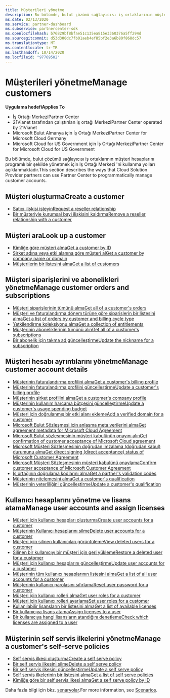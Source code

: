 ```yaml
---
title: Müşterileri yönetme
description: Bu bölümde, bulut çözümü sağlayıcısı iş ortaklarının müşteri hesaplarını programlı bir şekilde yönetmek için Iş ortağı merkezini kullanma yolları açıklanmaktadır.
ms.date: 02/13/2020
ms.service: partner-dashboard
ms.subservice: partnercenter-sdk
ms.openlocfilehash: b76829bf8bfae51c135ea815e3360376a5ff294d
ms.sourcegitcommit: d53d300dc7fb01aeb4ef85bf2e3a6b80f868dc57
ms.translationtype: MT
ms.contentlocale: tr-TR
ms.lasthandoff: 10/14/2020
ms.locfileid: "97769502"
---
```

# <a name="manage-customers"></a><span data-ttu-id="42f38-103">Müşterileri yönetme</span><span class="sxs-lookup"><span data-stu-id="42f38-103">Manage customers</span></span>

<span data-ttu-id="42f38-104">**Uygulama hedefi**</span><span class="sxs-lookup"><span data-stu-id="42f38-104">**Applies To**</span></span>

- <span data-ttu-id="42f38-105">İş Ortağı Merkezi</span><span class="sxs-lookup"><span data-stu-id="42f38-105">Partner Center</span></span>
- <span data-ttu-id="42f38-106">21Vianet tarafından çalıştırılan iş ortağı Merkezi</span><span class="sxs-lookup"><span data-stu-id="42f38-106">Partner Center operated by 21Vianet</span></span>
- <span data-ttu-id="42f38-107">Microsoft Bulut Almanya için İş Ortağı Merkezi</span><span class="sxs-lookup"><span data-stu-id="42f38-107">Partner Center for Microsoft Cloud Germany</span></span>
- <span data-ttu-id="42f38-108">Microsoft Cloud for US Government için İş Ortağı Merkezi</span><span class="sxs-lookup"><span data-stu-id="42f38-108">Partner Center for Microsoft Cloud for US Government</span></span>

<span data-ttu-id="42f38-109">Bu bölümde, bulut çözümü sağlayıcısı iş ortaklarının müşteri hesaplarını programlı bir şekilde yönetmek için Iş Ortağı Merkezi 'ni kullanma yolları açıklanmaktadır.</span><span class="sxs-lookup"><span data-stu-id="42f38-109">This section describes the ways that Cloud Solution Provider partners can use Partner Center to programmatically manage customer accounts.</span></span>

## <a name="create-a-customer"></a><span data-ttu-id="42f38-110">Müşteri oluşturma</span><span class="sxs-lookup"><span data-stu-id="42f38-110">Create a customer</span></span>

- [<span data-ttu-id="42f38-111">Satıcı ilişkisi isteyin</span><span class="sxs-lookup"><span data-stu-id="42f38-111">Request a reseller relationship</span></span>](request-reseller-relationship.md)
- [<span data-ttu-id="42f38-112">Bir müşteriyle kurumsal bayi ilişkisini kaldırma</span><span class="sxs-lookup"><span data-stu-id="42f38-112">Remove a reseller relationship with a customer</span></span>](remove-a-reseller-relationship-with-a-customer.md)

## <a name="look-up-a-customer"></a><span data-ttu-id="42f38-113">Müşteri ara</span><span class="sxs-lookup"><span data-stu-id="42f38-113">Look up a customer</span></span>

- [<span data-ttu-id="42f38-114">Kimliğe göre müşteri alma</span><span class="sxs-lookup"><span data-stu-id="42f38-114">Get a customer by ID</span></span>](get-a-customer-by-id.md)
- [<span data-ttu-id="42f38-115">Şirket adına veya etki alanına göre müşteri al</span><span class="sxs-lookup"><span data-stu-id="42f38-115">Get a customer by company name or domain</span></span>](get-a-customer-by-name.md)
- [<span data-ttu-id="42f38-116">Müşterilerin bir listesini alma</span><span class="sxs-lookup"><span data-stu-id="42f38-116">Get a list of customers</span></span>](get-a-list-of-customers.md)

## <a name="manage-customer-orders-and-subscriptions"></a><span data-ttu-id="42f38-117">Müşteri siparişlerini ve abonelikleri yönetme</span><span class="sxs-lookup"><span data-stu-id="42f38-117">Manage customer orders and subscriptions</span></span>

- [<span data-ttu-id="42f38-118">Müşteri siparişlerinin tümünü alma</span><span class="sxs-lookup"><span data-stu-id="42f38-118">Get all of a customer's orders</span></span>](get-all-of-a-customer-s-orders.md)
- [<span data-ttu-id="42f38-119">Müşteri ve faturalandırma dönem türüne göre siparişlerin bir listesini alma</span><span class="sxs-lookup"><span data-stu-id="42f38-119">Get a list of orders by customer and billing cycle type</span></span>](get-a-list-of-orders-by-customer-and-billing-cycle-type.md)
- [<span data-ttu-id="42f38-120">Yetkilendirme koleksiyonu alma</span><span class="sxs-lookup"><span data-stu-id="42f38-120">Get a collection of entitlements</span></span>](get-a-collection-of-entitlements.md)
- [<span data-ttu-id="42f38-121">Müşterinin aboneliklerinin tümünü alın</span><span class="sxs-lookup"><span data-stu-id="42f38-121">Get all of a customer's subscriptions</span></span>](get-all-of-a-customer-s-subscriptions.md)
- [<span data-ttu-id="42f38-122">Bir abonelik için takma ad güncelleştirme</span><span class="sxs-lookup"><span data-stu-id="42f38-122">Update the nickname for a subscription</span></span>](update-the-nickname-for-a-subscription.md)

## <a name="manage-customer-account-details"></a><span data-ttu-id="42f38-123">Müşteri hesabı ayrıntılarını yönetme</span><span class="sxs-lookup"><span data-stu-id="42f38-123">Manage customer account details</span></span>

- [<span data-ttu-id="42f38-124">Müşterinin faturalandırma profilini alma</span><span class="sxs-lookup"><span data-stu-id="42f38-124">Get a customer's billing profile</span></span>](get-all-of-a-customer-s-billing-profiles.md)
- [<span data-ttu-id="42f38-125">Müşterinin faturalandırma profilini güncelleştirme</span><span class="sxs-lookup"><span data-stu-id="42f38-125">Update a customer's billing profile</span></span>](update-a-customer-s-billing-profile.md)
- [<span data-ttu-id="42f38-126">Müşterinin şirket profilini alma</span><span class="sxs-lookup"><span data-stu-id="42f38-126">Get a customer's company profile</span></span>](get-a-customer-s-company-profile.md)
- [<span data-ttu-id="42f38-127">Müşterinin kullanım harcama bütçesini güncelleştirme</span><span class="sxs-lookup"><span data-stu-id="42f38-127">Update a customer's usage spending budget</span></span>](update-a-customer-s-usage-spending-budget.md)
- [<span data-ttu-id="42f38-128">Müşteri için doğrulanmış bir etki alanı ekleme</span><span class="sxs-lookup"><span data-stu-id="42f38-128">Add a verified domain for a customer</span></span>](add-a-verified-domain-for-a-customer.md)
- [<span data-ttu-id="42f38-129">Microsoft Bulut Sözleşmesi için anlaşma meta verilerini alma</span><span class="sxs-lookup"><span data-stu-id="42f38-129">Get agreement metadata for Microsoft Cloud Agreement</span></span>](get-agreement-metadata.md)
- [<span data-ttu-id="42f38-130">Microsoft Bulut sözleşmesinin müşteri kabulünün onayını alın</span><span class="sxs-lookup"><span data-stu-id="42f38-130">Get confirmation of customer acceptance of Microsoft Cloud agreement</span></span>](get-confirmation-of-customer-consent.md)
- [<span data-ttu-id="42f38-131">Microsoft Müşteri Sözleşmesinin doğrudan imzalama (doğrudan kabul) durumunu alma</span><span class="sxs-lookup"><span data-stu-id="42f38-131">Get direct signing (direct acceptance) status of Microsoft Customer Agreement</span></span>](get-direct-sign-status-of-customer-agreement.md)
- [<span data-ttu-id="42f38-132">Microsoft Müşteri Sözleşmesinin müşteri kabulünü onaylama</span><span class="sxs-lookup"><span data-stu-id="42f38-132">Confirm customer acceptance of Microsoft Customer Agreement</span></span>](confirm-customer-consent-customer-agreement.md)
- [<span data-ttu-id="42f38-133">İş ortağının doğrulama kodlarını alma</span><span class="sxs-lookup"><span data-stu-id="42f38-133">Get a partner's validation codes</span></span>](get-a-partner-s-validation-codes.md)
- [<span data-ttu-id="42f38-134">Müşterinin nitelemesini alma</span><span class="sxs-lookup"><span data-stu-id="42f38-134">Get a customer's qualification</span></span>](get-a-customer-s-qualification.md)
- [<span data-ttu-id="42f38-135">Müşterinin yeterliliğini güncelleştirme</span><span class="sxs-lookup"><span data-stu-id="42f38-135">Update a customer's qualification</span></span>](update-a-customer-s-qualification.md)

## <a name="manage-user-accounts-and-assign-licenses"></a><span data-ttu-id="42f38-136">Kullanıcı hesaplarını yönetme ve lisans atama</span><span class="sxs-lookup"><span data-stu-id="42f38-136">Manage user accounts and assign licenses</span></span>

- [<span data-ttu-id="42f38-137">Müşteri için kullanıcı hesapları oluşturma</span><span class="sxs-lookup"><span data-stu-id="42f38-137">Create user accounts for a customer</span></span>](create-user-accounts-for-a-customer.md)
- [<span data-ttu-id="42f38-138">Müşterinin Kullanıcı hesaplarını silme</span><span class="sxs-lookup"><span data-stu-id="42f38-138">Delete user accounts for a customer</span></span>](delete-user-accounts-for-a-customer.md)
- [<span data-ttu-id="42f38-139">Müşteri için silinen kullanıcıları görüntüleme</span><span class="sxs-lookup"><span data-stu-id="42f38-139">View deleted users for a customer</span></span>](view-a-deleted-user.md)
- [<span data-ttu-id="42f38-140">Silinen bir kullanıcıyı bir müşteri için geri yükleme</span><span class="sxs-lookup"><span data-stu-id="42f38-140">Restore a deleted user for a customer</span></span>](restore-a-user-for-a-customer.md)
- [<span data-ttu-id="42f38-141">Müşteri için kullanıcı hesaplarını güncelleştirme</span><span class="sxs-lookup"><span data-stu-id="42f38-141">Update user accounts for a customer</span></span>](update-user-accounts-for-a-customer.md)
- [<span data-ttu-id="42f38-142">Müşterinin tüm kullanıcı hesaplarının listesini alma</span><span class="sxs-lookup"><span data-stu-id="42f38-142">Get a list of all user accounts for a customer</span></span>](get-a-list-of-all-user-accounts-for-a-customer.md)
- [<span data-ttu-id="42f38-143">Müşterinin kullanıcı parolasını sıfırlama</span><span class="sxs-lookup"><span data-stu-id="42f38-143">Reset user password for a customer</span></span>](reset-user-password-for-a-customer.md)
- [<span data-ttu-id="42f38-144">Müşteri için kullanıcı rolleri alma</span><span class="sxs-lookup"><span data-stu-id="42f38-144">Get user roles for a customer</span></span>](get-user-roles-for-a-customer.md)
- [<span data-ttu-id="42f38-145">Müşteri için kullanıcı rolleri ayarlama</span><span class="sxs-lookup"><span data-stu-id="42f38-145">Set user roles for a customer</span></span>](set-user-roles-for-a-customer.md)
- [<span data-ttu-id="42f38-146">Kullanılabilir lisansların bir listesini alma</span><span class="sxs-lookup"><span data-stu-id="42f38-146">Get a list of available licenses</span></span>](get-a-list-of-available-licenses.md)
- [<span data-ttu-id="42f38-147">Bir kullanıcıya lisans atama</span><span class="sxs-lookup"><span data-stu-id="42f38-147">Assign licenses to a user</span></span>](assign-licenses-to-a-user.md)
- [<span data-ttu-id="42f38-148">Bir kullanıcıya hangi lisansların atandığını denetleme</span><span class="sxs-lookup"><span data-stu-id="42f38-148">Check which licenses are assigned to a user</span></span>](check-which-licenses-are-assigned-to-a-user.md)

## <a name="manage-a-customers-self-serve-policies"></a><span data-ttu-id="42f38-149">Müşterinin self servis ilkelerini yönetme</span><span class="sxs-lookup"><span data-stu-id="42f38-149">Manage a customer's self-serve policies</span></span>

- [<span data-ttu-id="42f38-150">Self servis ilkesi oluşturma</span><span class="sxs-lookup"><span data-stu-id="42f38-150">Create a self serve policy</span></span>](create-a-self-serve-policy.md)
- [<span data-ttu-id="42f38-151">Bir self servis ilkesini silme</span><span class="sxs-lookup"><span data-stu-id="42f38-151">Delete a self serve policy</span></span>](delete-a-self-serve-policy.md)
- [<span data-ttu-id="42f38-152">Bir self servis ilkesini güncelleştirme</span><span class="sxs-lookup"><span data-stu-id="42f38-152">Update a self serve policy</span></span>](update-a-self-serve-policy.md)
- [<span data-ttu-id="42f38-153">Self servis ilkelerinin bir listesini alma</span><span class="sxs-lookup"><span data-stu-id="42f38-153">Get a list of self serve policies</span></span>](get-a-list-of-self-serve-policies.md)
- [<span data-ttu-id="42f38-154">Kimliğe göre bir self servis ilkesi alma</span><span class="sxs-lookup"><span data-stu-id="42f38-154">Get a self serve policy by ID</span></span>](get-a-self-serve-policy-by-id.md)

<span data-ttu-id="42f38-155">Daha fazla bilgi için bkz. [senaryolar](scenarios.md).</span><span class="sxs-lookup"><span data-stu-id="42f38-155">For more information, see [Scenarios](scenarios.md).</span></span>
